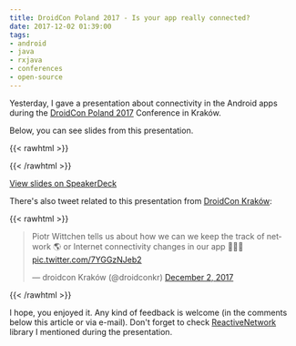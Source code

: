 ```yaml
---
title: DroidCon Poland 2017 - Is your app really connected?
date: 2017-12-02 01:39:00
tags:
- android
- java
- rxjava
- conferences
- open-source
---
```


Yesterday, I gave a presentation about connectivity in the Android apps during the [DroidCon Poland 2017](http://droidcon.pl) Conference in Kraków.

Below, you can see slides from this presentation.

{{< rawhtml >}}
<script async class="speakerdeck-embed" data-id="2a3a400c94c1497d8a2343e269c7d1ce" data-ratio="1.77777777777778" src="http://speakerdeck.com/assets/embed.js"></script>
{{< /rawhtml >}}

[View slides on SpeakerDeck](https://speakerdeck.com/pwittchen/is-your-app-really-connected-1)

There's also tweet related to this presentation from [DroidCon Kraków](https://twitter.com/droidconkr):

{{< rawhtml >}}
<blockquote class="twitter-tweet" data-lang="en"><p lang="en" dir="ltr">Piotr Wittchen tells us about how we can we keep the track of network &#x1f30e; or Internet connectivity changes in our app &#x1f4f1;&#x1f198;&#x1f642; <a href="https://t.co/7YGGzNJeb2">pic.twitter.com/7YGGzNJeb2</a></p>&mdash; droidcon Kraków (@droidconkr) <a href="https://twitter.com/droidconkr/status/936889529566347265?ref_src=twsrc%5Etfw">December 2, 2017</a></blockquote>
<script async src="https://platform.twitter.com/widgets.js" charset="utf-8"></script>
{{< /rawhtml >}}


I hope, you enjoyed it. Any kind of feedback is welcome (in the comments below this article or via e-mail). Don't forget to check [ReactiveNetwork](https://github.com/pwittchen/ReactiveNetwork) library I mentioned during the presentation.
